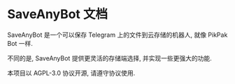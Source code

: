 # SaveAnyBot 文档

SaveAnyBot 是一个可以保存 Telegram 上的文件到云存储的机器人, 就像 PikPak Bot 一样.

不同的是, SaveAnyBot 提供更灵活的存储端选择, 并实现一些更强大的功能.

本项目以 AGPL-3.0 协议开源, 请遵守协议使用.